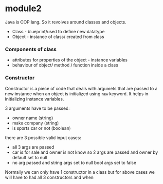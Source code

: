 # module2 

Java is OOP lang. So it revolves around classes and objects.

- Class - blueprint/used to define new datatype 
- Object - instance of class/ created from class

### Components of class 

- attributes for properties of the object - instance variables 
- behaviour of object/ method / function inside a class 

### Constructor

Constructor is a piece of code that deals with argumets that are passed to a new instance when an object is initialized using `new` keyword. It helps in initializing instance variables.

3 arguments have to be passed: 
- owner name (string)
- make company (string)
- is sports car or not (boolean)
    
there are 3 possible valid input cases: 
- all 3 args are passed 
- car is for sale and owner is not know so 2 args are passed and owner by default set to null 
- no arg passed and string args set to null bool args set to false 
 
 Normally we can only have 1 constructor in a class but for above cases we will have to had all 3 constructors and when 
